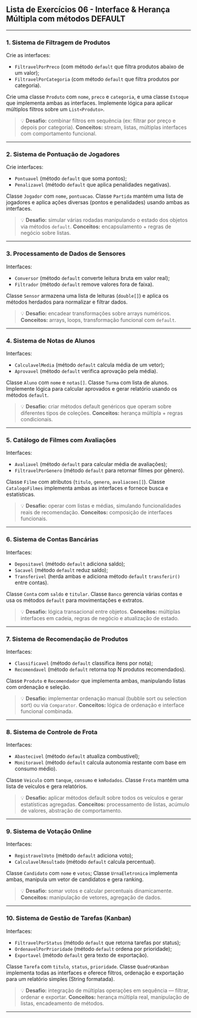 ## Lista de Exercícios 06 - Interface & Herança Múltipla com métodos DEFAULT

---

### **1. Sistema de Filtragem de Produtos**

Crie as interfaces:

* `FiltravelPorPreco` (com método `default` que filtra produtos abaixo de um valor);
* `FiltravelPorCategoria` (com método `default` que filtra produtos por categoria).

Crie uma classe `Produto` com `nome`, `preco` e `categoria`, e uma classe `Estoque` que implementa ambas as interfaces.
Implemente lógica para aplicar múltiplos filtros sobre um `List<Produto>`.

> 💡 **Desafio:** combinar filtros em sequência (ex: filtrar por preço e depois por categoria).
> **Conceitos:** stream, listas, múltiplas interfaces com comportamento funcional.

---

### **2. Sistema de Pontuação de Jogadores**

Crie interfaces:

* `Pontuavel` (método `default` que soma pontos);
* `Penalizavel` (método `default` que aplica penalidades negativas).

Classe `Jogador` com `nome`, `pontuacao`.
Classe `Partida` mantém uma lista de jogadores e aplica ações diversas (pontos e penalidades) usando ambas as interfaces.

> 💡 **Desafio:** simular várias rodadas manipulando o estado dos objetos via métodos `default`.
> **Conceitos:** encapsulamento + regras de negócio sobre listas.

---

### **3. Processamento de Dados de Sensores**

Interfaces:

* `Conversor` (método `default` converte leitura bruta em valor real);
* `Filtrador` (método `default` remove valores fora de faixa).

Classe `Sensor` armazena uma lista de leituras (`double[]`) e aplica os métodos herdados para normalizar e filtrar dados.

> 💡 **Desafio:** encadear transformações sobre arrays numéricos.
> **Conceitos:** arrays, loops, transformação funcional com `default`.

---

### **4. Sistema de Notas de Alunos**

Interfaces:

* `CalculavelMedia` (método `default` calcula média de um vetor);
* `Aprovavel` (método `default` verifica aprovação pela média).

Classe `Aluno` com `nome` e `notas[]`.
Classe `Turma` com lista de alunos.
Implemente lógica para calcular aprovados e gerar relatório usando os métodos `default`.

> 💡 **Desafio:** criar métodos default genéricos que operam sobre diferentes tipos de coleções.
> **Conceitos:** herança múltipla + regras condicionais.

---

### **5. Catálogo de Filmes com Avaliações**

Interfaces:

* `Avaliavel` (método `default` para calcular média de avaliações);
* `FiltravelPorGenero` (método `default` para retornar filmes por gênero).

Classe `Filme` com atributos (`titulo`, `genero`, `avaliacoes[]`).
Classe `CatalogoFilmes` implementa ambas as interfaces e fornece busca e estatísticas.

> 💡 **Desafio:** operar com listas e médias, simulando funcionalidades reais de recomendação.
> **Conceitos:** composição de interfaces funcionais.

---

### **6. Sistema de Contas Bancárias**

Interfaces:

* `Depositavel` (método `default` adiciona saldo);
* `Sacavel` (método `default` reduz saldo);
* `Transferivel` (herda ambas e adiciona método `default` `transferir()` entre contas).

Classe `Conta` com `saldo` e `titular`.
Classe `Banco` gerencia várias contas e usa os métodos `default` para movimentações e extratos.

> 💡 **Desafio:** lógica transacional entre objetos.
> **Conceitos:** múltiplas interfaces em cadeia, regras de negócio e atualização de estado.

---

### **7. Sistema de Recomendação de Produtos**

Interfaces:

* `Classificavel` (método `default` classifica itens por nota);
* `Recomendavel` (método `default` retorna top N produtos recomendados).

Classe `Produto` e `Recomendador` que implementa ambas, manipulando listas com ordenação e seleção.

> 💡 **Desafio:** implementar ordenação manual (bubble sort ou selection sort) ou via `Comparator`.
> **Conceitos:** lógica de ordenação e interface funcional combinada.

---

### **8. Sistema de Controle de Frota**

Interfaces:

* `Abastecivel` (método `default` atualiza combustível);
* `Monitoravel` (método `default` calcula autonomia restante com base em consumo médio).

Classe `Veiculo` com `tanque`, `consumo` e `kmRodados`.
Classe `Frota` mantém uma lista de veículos e gera relatórios.

> 💡 **Desafio:** aplicar métodos default sobre todos os veículos e gerar estatísticas agregadas.
> **Conceitos:** processamento de listas, acúmulo de valores, abstração de comportamento.

---

### **9. Sistema de Votação Online**

Interfaces:

* `RegistravelVoto` (método `default` adiciona voto);
* `CalculavelResultado` (método `default` calcula percentual).

Classe `Candidato` com `nome` e `votos`;
Classe `UrnaEletronica` implementa ambas, manipula um vetor de candidatos e gera ranking.

> 💡 **Desafio:** somar votos e calcular percentuais dinamicamente.
> **Conceitos:** manipulação de vetores, agregação de dados.

---

### **10. Sistema de Gestão de Tarefas (Kanban)**

Interfaces:

* `FiltravelPorStatus` (método `default` que retorna tarefas por status);
* `OrdenavelPorPrioridade` (método `default` ordena por prioridade);
* `Exportavel` (método `default` gera texto de exportação).

Classe `Tarefa` com `titulo`, `status`, `prioridade`.
Classe `QuadroKanban` implementa todas as interfaces e oferece filtros, ordenação e exportação para um relatório simples (String formatada).

> 💡 **Desafio:** integração de múltiplas operações em sequência — filtrar, ordenar e exportar.
> **Conceitos:** herança múltipla real, manipulação de listas, encadeamento de métodos.

---

